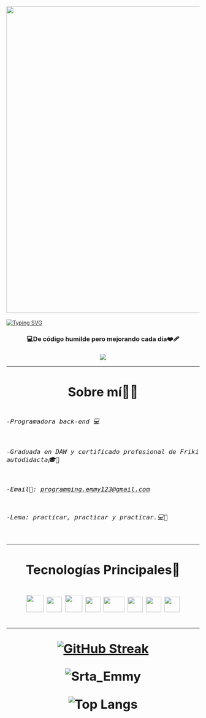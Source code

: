<div id="header" align="center">
  <img src="https://raw.githubusercontent.com/DEVSENSE/phptools-docs/master/docs/vscode/imgs/completion-tooltip.gif" width="800"/>
</div>
<br>
<a href="https://git.io/typing-svg"><img src="https://readme-typing-svg.demolab.com?font=Fira+Code&weight=600&size=30&duration=4000&pause=500&color=F75EAC&width=435&lines=Hola+soy+Emmily+%F0%9F%91%8B%F0%9F%98%84;desarrolladora+web" alt="Typing SVG" /></a>
    <h3 align="center">
    💻De código humilde pero mejorando cada día❤️‍🩹  
    <h3/>

<div id="badge" align="center">
<!--   <a href="">
   <img src="https://img.shields.io/badge/Blog-FF5722?style=for-the-badge&logo=blogger&logoColor=white"/>
<a/> -->

  <a href="https://www.linkedin.com/in/emmily-santos-a6851327b/" target="_blank">
    <img src="https://img.shields.io/badge/linkedin-%230077B5.svg?style=for-the-badge&logo=linkedin&logoColor=white"/>
  <a/>
    
<div/>

<hr>
<h1 align="center">Sobre mí👩🏻<h1/>
<h6 align="left">
<pre>
-Programadora back-end 💻<br>

-Graduada en DAW y certificado profesional de Friki autodidacta🎓📝

-Email📧: programming.emmy123@gmail.com

-Lema: practicar, practicar y practicar.💻🎻
</pre>

</h6>

<hr>

<h1 align="center">Tecnologías Principales🤖<h1/>

<img src="https://www.php.net/images/meta-image.png" width="45"/>
<img src="https://upload.wikimedia.org/wikipedia/commons/thumb/6/6a/JavaScript-logo.png/800px-JavaScript-logo.png" width="40"/>
<img src="https://upload.wikimedia.org/wikipedia/commons/thumb/6/61/HTML5_logo_and_wordmark.svg/2048px-HTML5_logo_and_wordmark.svg.png" width="45"/>
<img src="https://upload.wikimedia.org/wikipedia/commons/thumb/6/62/CSS3_logo.svg/800px-CSS3_logo.svg.png" width="40"/>
<img src="https://miro.medium.com/v2/resize:fit:365/1*Jr3NFSKTfQWRUyjblBSKeg.png" width="55" height="40"/>
<img src="https://cdn.iconscout.com/icon/free/png-256/free-mongodb-3629020-3030245.png" width="40"/>
<img src="https://icons.iconarchive.com/icons/papirus-team/papirus-apps/512/mysql-workbench-icon.png" width="40"/>
<img src="https://git-scm.com/images/logos/downloads/Git-Icon-1788C.png" width="40"/>


<hr>

[![GitHub Streak](https://streak-stats.demolab.com?user=SrtaEmmy&theme=sunset-gradient&border_radius=30&date_format=j%20M%5B%20Y%5D)](https://git.io/streak-stats)

![Srta_Emmy](https://github-readme-stats.vercel.app/api?username=srtaEmmy&show_icons=true&theme=radical)

![Top Langs](https://github-readme-stats.vercel.app/api/top-langs/?username=srtaEmmy&hide_progress=true)
